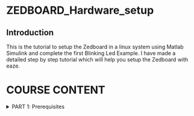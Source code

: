 # ZEDBOARD_Hardware_setup


## Introduction

This is the tutorial to setup the Zedboard in a linux system using Matlab Simulink and complete the first Blinking Led Example. I have made a detailed step by step tutorial which will help you setup the Zedboard with eaze.






# COURSE CONTENT

</details>
<details>
<summary>PART 1: Prerequisites </summary>
<br>


Before using this code example, make sure you have the following prerequisites:

- Matlab version:R2022b
- OS:Ubuntu 20.04.3 LTS
- Xilinx Vivado 2020.2
- Simulink
- HDL Coder
- Embedded Coder
- Fixed-Point Designer
- Signal Processing Toolbox
- MATLAB Coder
- Simulink Coder
